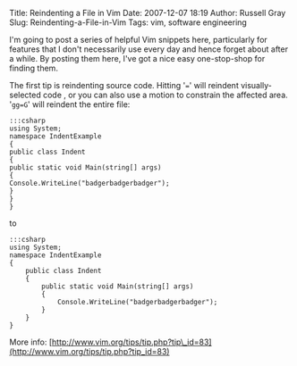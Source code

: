 Title: Reindenting a File in Vim
Date: 2007-12-07 18:19
Author: Russell Gray
Slug: Reindenting-a-File-in-Vim
Tags: vim, software engineering

I'm going to post a series of helpful Vim snippets here, particularly
for features that I don't necessarily use every day and hence forget
about after a while. By posting them here, I've got a nice easy
one-stop-shop for finding them.

The first tip is reindenting source code. Hitting '`=`' will reindent
visually-selected code , or you can also use a motion to constrain the
affected area. '`gg=G`' will reindent the entire file:

    :::csharp
    using System;
    namespace IndentExample
    {
    public class Indent
    {
    public static void Main(string[] args)
    {
    Console.WriteLine("badgerbadgerbadger");
    }
    }
    }

to

    :::csharp
    using System;
    namespace IndentExample
    {
        public class Indent
        {
            public static void Main(string[] args)
            {
                Console.WriteLine("badgerbadgerbadger");
            }
        }
    }

More info:
[http://www.vim.org/tips/tip.php?tip\_id=83](http://www.vim.org/tips/tip.php?tip_id=83)

